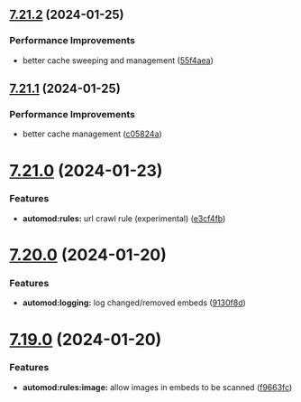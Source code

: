 ## [7.21.2](https://github.com/onesoft-sudo/sudobot/compare/v7.21.1...v7.21.2) (2024-01-25)


### Performance Improvements

* better cache sweeping and management ([55f4aea](https://github.com/onesoft-sudo/sudobot/commit/55f4aea0cf21154e05abad7d71003a190b05187c))



## [7.21.1](https://github.com/onesoft-sudo/sudobot/compare/v7.21.0...v7.21.1) (2024-01-25)


### Performance Improvements

* better cache management ([c05824a](https://github.com/onesoft-sudo/sudobot/commit/c05824afd9f7549d1530110059bbb6a1c51afd26))



# [7.21.0](https://github.com/onesoft-sudo/sudobot/compare/v7.20.0...v7.21.0) (2024-01-23)


### Features

* **automod:rules:** url crawl rule (experimental) ([e3cf4fb](https://github.com/onesoft-sudo/sudobot/commit/e3cf4fb5f04a91754678020d8826ebb5f94e404f))



# [7.20.0](https://github.com/onesoft-sudo/sudobot/compare/v7.19.0...v7.20.0) (2024-01-20)


### Features

* **automod:logging:** log changed/removed embeds ([9130f8d](https://github.com/onesoft-sudo/sudobot/commit/9130f8d147769046fdff193c4b802c3f336fcf00))



# [7.19.0](https://github.com/onesoft-sudo/sudobot/compare/v7.18.0...v7.19.0) (2024-01-20)


### Features

* **automod:rules:image:** allow images in embeds to be scanned ([f9663fc](https://github.com/onesoft-sudo/sudobot/commit/f9663fc128990dc1e7a5f971a5c7a68ac5b70f13))



